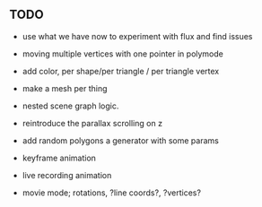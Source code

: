 TODO
-------

- use what we have now to experiment with flux and find issues

- moving multiple vertices with one pointer in polymode
- add color,  per shape/per triangle / per triangle vertex
- make a mesh per thing
- nested scene graph logic.

- reintroduce the parallax scrolling on z
- add random polygons a generator with some params
- keyframe animation
- live recording animation
- movie mode; rotations, ?line coords?, ?vertices?
